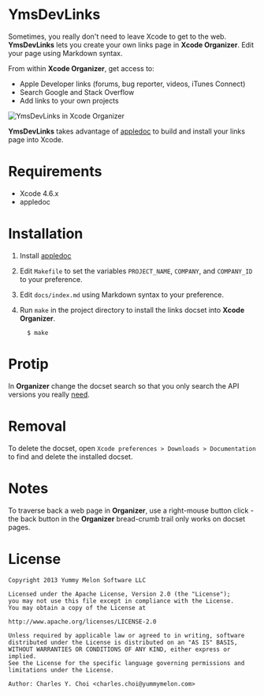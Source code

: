 # YmsDevLinks
Sometimes, you really don't need to leave Xcode to get to the web. **YmsDevLinks** lets you create your own links page in **Xcode Organizer**. Edit your page using Markdown syntax.

From within **Xcode Organizer**, get access to:
* Apple Developer links (forums, bug reporter, videos, iTunes Connect)
* Search Google and Stack Overflow
* Add links to your own projects

![YmsDevLinks in Xcode Organizer](http://kickingvegas.github.io/YmsDevLinks/images/ymsdevlinks.jpg)

**YmsDevLinks** takes advantage of [appledoc](http://gentlebytes.com/appledoc/) to build and install your links page into Xcode.

# Requirements
* Xcode 4.6.x
* appledoc

# Installation
1. Install [appledoc](http://gentlebytes.com/appledoc/)
1. Edit `Makefile` to set the variables `PROJECT_NAME`, `COMPANY`, and `COMPANY_ID` to your preference.
1. Edit `docs/index.md` using Markdown syntax to your preference.
1. Run `make` in the project directory to install the links docset into **Xcode Organizer**.

         $ make

# Protip
In **Organizer** change the docset search so that you only search the API versions you really [need](http://stackoverflow.com/questions/9523399/why-is-xcode-documentation-search-performance-so-terrible). 

# Removal
To delete the docset, open `Xcode preferences > Downloads > Documentation` to find and delete the installed docset.

# Notes
To traverse back a web page in **Organizer**, use a right-mouse button click - the back button in the **Organizer** bread-crumb trail only works on docset pages.

# License

    Copyright 2013 Yummy Melon Software LLC

    Licensed under the Apache License, Version 2.0 (the "License");
    you may not use this file except in compliance with the License.
    You may obtain a copy of the License at

    http://www.apache.org/licenses/LICENSE-2.0

    Unless required by applicable law or agreed to in writing, software
    distributed under the License is distributed on an "AS IS" BASIS,
    WITHOUT WARRANTIES OR CONDITIONS OF ANY KIND, either express or implied.
    See the License for the specific language governing permissions and
    limitations under the License.

    Author: Charles Y. Choi <charles.choi@yummymelon.com>





